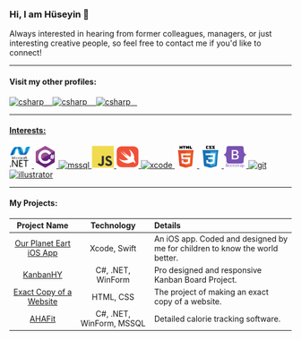 ### Hi, I am Hüseyin 👋

Always interested in hearing from former colleagues, managers, or just interesting creative people, so feel free to contact me if you'd like to connect!

---

 #### Visit my other profiles:

<p align="left"> <a href="https://www.linkedin.com/in/91hyilmaz/" target="_blank" rel="noreferrer"> <img src="https://upload.wikimedia.org/wikipedia/commons/thumb/8/80/LinkedIn_Logo_2013.svg/2560px-LinkedIn_Logo_2013.svg.png" alt="csharp" width="135" height=auto"/>&nbsp;&nbsp;&nbsp; <a href="https://www.hackerrank.com/huseyinyilmaz" target="_blank" rel="noreferrer"><img src="https://camo.githubusercontent.com/49e713e1463692beaff7b552eb60511454485659f6131286eeab9db84e91840a/68747470733a2f2f69302e77702e636f6d2f6772616473696e67616d65732e636f6d2f77702d636f6e74656e742f75706c6f6164732f323031362f30352f3835363737315f3636383232343035333139373834315f313934333639393030395f6f2e706e67" alt="csharp" width="150" height="40"/> <a href="https://stackoverflow.com/users/12376562/yilmazhuseyin" target="_blank" rel="noreferrer">&nbsp;&nbsp;&nbsp;<img src="https://stackoverflow.design/assets/img/logos/so/logo-stackoverflow.svg" alt="csharp" width="150" height="40"/>&nbsp;&nbsp;&nbsp; </p> 
 
 


 ---
 #### Interests:

 <p align="left"><a href="https://dotnet.microsoft.com/" target="_blank" rel="noreferrer"> <img src="https://raw.githubusercontent.com/devicons/devicon/master/icons/dot-net/dot-net-original-wordmark.svg" alt="dotnet" width="40" height="40"/> </a><a href="https://www.w3schools.com/cs/" target="_blank" rel="noreferrer"> <img src="https://raw.githubusercontent.com/devicons/devicon/master/icons/csharp/csharp-original.svg" alt="csharp" width="40" height="40"/> </a><a href="https://www.microsoft.com/en-us/sql-server" target="_blank" rel="noreferrer"> <img src="https://www.svgrepo.com/show/303229/microsoft-sql-server-logo.svg" alt="mssql" width="40" height="40"/> </a><a href="https://developer.mozilla.org/en-US/docs/Web/JavaScript" target="_blank" rel="noreferrer"> <img src="https://raw.githubusercontent.com/devicons/devicon/master/icons/javascript/javascript-original.svg" alt="javascript" width="40" height="40"/> </a><a href="https://developer.apple.com/swift/" target="_blank" rel="noreferrer"> <img src="https://raw.githubusercontent.com/devicons/devicon/master/icons/swift/swift-original.svg" alt="swift" width="40" height="40"/> </a><a href="https://developer.apple.com/xcode/" target="_blank" rel="noreferrer"> <img src="https://huseyinyilmaz.work/PersonalImages/xcode.svg" alt="xcode" width="40" height="40"/> </a><a href="https://www.w3.org/html/" target="_blank" rel="noreferrer"> <img src="https://raw.githubusercontent.com/devicons/devicon/master/icons/html5/html5-original-wordmark.svg" alt="html5" width="40" height="40"/> </a><a href="https://www.w3schools.com/css/" target="_blank" rel="noreferrer"> <img src="https://raw.githubusercontent.com/devicons/devicon/master/icons/css3/css3-original-wordmark.svg" alt="css3" width="40" height="40"/> </a><a href="https://getbootstrap.com" target="_blank" rel="noreferrer"> <img src="https://raw.githubusercontent.com/devicons/devicon/master/icons/bootstrap/bootstrap-plain-wordmark.svg" alt="bootstrap" width="40" height="40"/> </a><a href="https://git-scm.com/" target="_blank" rel="noreferrer"> <img src="https://www.vectorlogo.zone/logos/git-scm/git-scm-icon.svg" alt="git" width="40" height="40"/> </a><a href="https://www.adobe.com/in/products/illustrator.html" target="_blank" rel="noreferrer"> <img src="https://www.vectorlogo.zone/logos/adobe_illustrator/adobe_illustrator-icon.svg" alt="illustrator" width="40" height="40"/> </a></p>

  ---
  
 #### My Projects:

| Project Name        | Technology           | Details  |
|:-------------:|:-------------:|:-----|
|<a href="https://apps.apple.com/us/app/our-planet-earth/id1487801420" target="_blank">Our Planet Eart iOS App</a>| Xcode, Swift | An iOS app. Coded and designed by me for children to know the world better.|
|<a href="https://github.com/yilmazhuseyin/KanbanHY" target="_blank">KanbanHY</a>|C#, .NET, WinForm|Pro designed and responsive Kanban Board Project.|
|<a href="https://github.com/yilmazhuseyin/yilmazhuseyin.github.io" target="_blank">Exact Copy of a Website</a>| HTML, CSS | The project of making an exact copy of a website.|
|<a href="https://github.com/yilmazhuseyin/AHAFit" target="_blank">AHAFit</a>|C#, .NET, WinForm, MSSQL|Detailed calorie tracking software.|




  
